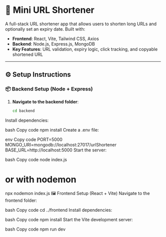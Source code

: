 # 📎 Mini URL Shortener

A full-stack URL shortener app that allows users to shorten long URLs and optionally set an expiry date. Built with:

- **Frontend**: React, Vite, Tailwind CSS, Axios  
- **Backend**: Node.js, Express.js, MongoDB  
- **Key Features**: URL validation, expiry logic, click tracking, and copyable shortened URL
---

## ⚙️ Setup Instructions

### 📦 Backend Setup (Node + Express)

1. **Navigate to the backend folder**:
   ```bash
   cd backend
Install dependencies:

bash
Copy code
npm install
Create a .env file:

env
Copy code
PORT=5000
MONGO_URI=mongodb://localhost:27017/urlShortener
BASE_URL=http://localhost:5000
Start the server:

bash
Copy code
node index.js
# or with nodemon
npx nodemon index.js
🖼️ Frontend Setup (React + Vite)
Navigate to the frontend folder:

bash
Copy code
cd ../frontend
Install dependencies:

bash
Copy code
npm install
Start the Vite development server:

bash
Copy code
npm run dev